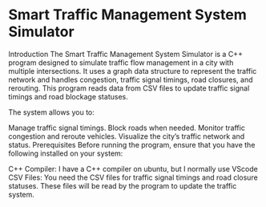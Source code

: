 # Smart Traffic Management System Simulator
Introduction
The Smart Traffic Management System Simulator is a C++ program designed to simulate traffic flow management in a city with multiple intersections. It uses a graph data structure to represent the traffic network and handles congestion, traffic signal timings, road closures, and rerouting. This program reads data from CSV files to update traffic signal timings and road blockage statuses.

The system allows you to:

Manage traffic signal timings.
Block roads when needed.
Monitor traffic congestion and reroute vehicles.
Visualize the city’s traffic network and status.
Prerequisites
Before running the program, ensure that you have the following installed on your system:

C++ Compiler: I have a C++ compiler on ubuntu, but I normally use VScode
CSV Files: You need the CSV files for traffic signal timings and road closure statuses. These files will be read by the program to update the traffic system.
